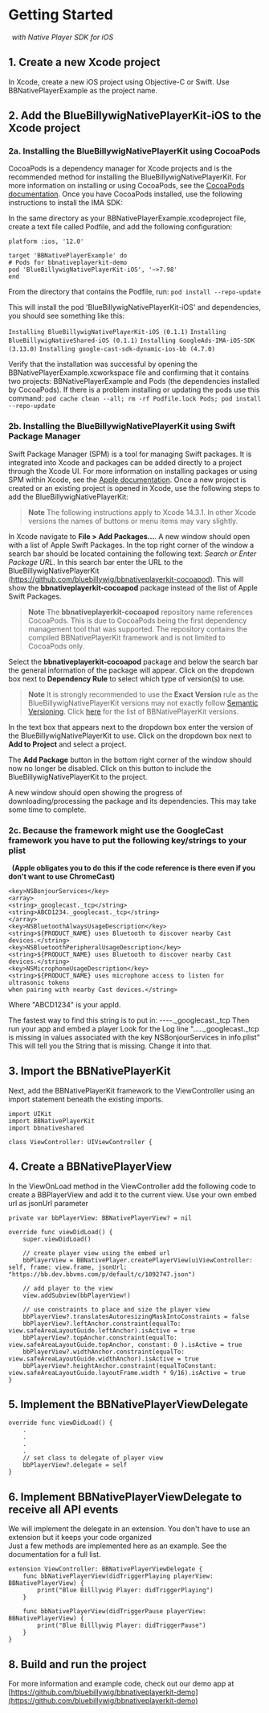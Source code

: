 
# Getting Started 

&ensp;*with Native Player SDK for iOS*

## 1. Create a new Xcode project

In Xcode, create a new iOS project using Objective-C or Swift. Use BBNativePlayerExample as the project name.  

## 2. Add the BlueBillywigNativePlayerKit-iOS to the Xcode project

### 2a. Installing the BlueBillywigNativePlayerKit using CocoaPods

CocoaPods is a dependency manager for Xcode projects and is the recommended method for installing the BlueBillywigNativePlayerKit. For more information on installing or using CocoaPods, see the [CocoaPods documentation](https://guides.cocoapods.org/). Once you have CocoaPods installed, use the following instructions to install the IMA SDK:  

In the same directory as your BBNativePlayerExample.xcodeproject file, create a text file called Podfile, and add the following configuration:  

    platform :ios, '12.0'

    target 'BBNativePlayerExample' do
    # Pods for bbnativeplayerkit-demo
    pod 'BlueBillywigNativePlayerKit-iOS', '~>7.98'
    end

From the directory that contains the Podfile, run:
`pod install --repo-update`

This will install the pod 'BlueBillywigNativePlayerKit-iOS' and dependencies, you should see something like this:

`Installing BlueBillywigNativePlayerKit-iOS (0.1.1)`
`Installing BlueBillywigNativeShared-iOS (0.1.1)`
`Installing GoogleAds-IMA-iOS-SDK (3.13.0)`
`Installing google-cast-sdk-dynamic-ios-bb (4.7.0)`

Verify that the installation was successful by opening the BBNativePlayerExample.xcworkspace file and confirming that it contains two projects: BBNativePlayerExample and Pods (the dependencies installed by CocoaPods).
If there is a problem installing or updating the pods use this command:
`pod cache clean --all; rm -rf Podfile.lock Pods; pod install --repo-update`  

### 2b. Installing the BlueBillywigNativePlayerKit using Swift Package Manager

Swift Package Manager (SPM) is a tool for managing Swift packages. It is integrated into Xcode and packages can be added directly to a project through the Xcode UI. For more information on installing packages or using SPM within Xcode, see the [Apple documentation](https://developer.apple.com/documentation/xcode/adding-package-dependencies-to-your-app). Once a new project is created or an existing project is opened in Xcode, use the following steps to add the BlueBillywigNativePlayerKit:

> **Note**
> The following instructions apply to Xcode 14.3.1. In other Xcode versions the names of buttons or menu items may vary slightly.

In Xcode navigate to **File > Add Packages...**. A new window should open with a list of Apple Swift Packages. In the top right corner of the window a search bar should be located containing the following text: _Search or Enter Package URL_. In this search bar enter the URL to the BlueBillywigNativePlayerKit (https://github.com/bluebillywig/bbnativeplayerkit-cocoapod). This will show the **bbnativeplayerkit-cocoapod** package instead of the list of Apple Swift Packages.

> **Note**
> The **bbnativeplayerkit-cocoapod** repository name references CocoaPods. This is due to CocoaPods being the first dependency management tool that was supported. The repository contains the compiled BBNativePlayerKit framework and is not limited to CocoaPods only.

Select the **bbnativeplayerkit-cocoapod** package and below the search bar the general information of the package will appear. Click on the dropdown box next to **Dependency Rule** to select which type of version(s) to use.

> **Note**
> It is strongly recommended to use the **Exact Version** rule as the BlueBillywigNativePlayerKit versions may not exactly follow [Semantic Versioning](https://semver.org/). Click [here](https://github.com/bluebillywig/bbnativeplayerkit-cocoapod/releases) for the list of BBNativePlayerKit versions.

In the text box that appears next to the dropdown box enter the version of the BlueBillywigNativePlayerKit to use. Click on the dropdown box next to **Add to Project** and select a project.

The **Add Package** button in the bottom right corner of the window should now no longer be disabled. Click on this button to include the BlueBillywigNativePlayerKit to the project.

A new window should open showing the progress of downloading/processing the package and its dependencies. This may take some time to complete.

### 2c. Because the framework might use the GoogleCast framework you have to put the following key/strings to your plist

&ensp;**(Apple obligates you to do this if the code reference is there even if you don't want to use ChromeCast)**

    <key>NSBonjourServices</key>
    <array>
    <string>_googlecast._tcp</string>
    <string>ABCD1234._googlecast._tcp</string>
    </array>
    <key>NSBluetoothAlwaysUsageDescription</key>
    <string>${PRODUCT_NAME} uses Bluetooth to discover nearby Cast devices.</string>
    <key>NSBluetoothPeripheralUsageDescription</key>
    <string>${PRODUCT_NAME} uses Bluetooth to discover nearby Cast devices.</string>    
    <key>NSMicrophoneUsageDescription</key>
    <string>${PRODUCT_NAME} uses microphone access to listen for ultrasonic tokens
    when pairing with nearby Cast devices.</string>

Where "ABCD1234" is your appId. 

The fastest way to find this string is to put in:
----._googlecast._tcp
Then run your app and embed a player
Look for the Log line "....._googlecast._tcp is missing in values associated with the key NSBonjourServices in info.plist"
This will tell you the String that is missing. Change it into that.

## 3. Import the BBNativePlayerKit

Next, add the BBNativePlayerKit framework to the ViewController using an import statement beneath the existing imports.  

    import UIKit
    import BBNativePlayerKit
    import bbnativeshared

    class ViewController: UIViewController {

## 4. Create a BBNativePlayerView

In the ViewOnLoad method in the ViewController add the following code to create a BBPlayerView and add it to the current view. Use your own embed url as jsonUrl parameter  

    private var bbPlayerView: BBNativePlayerView? = nil

    override func viewDidLoad() {
        super.viewDidLoad()
        
        // create player view using the embed url
        bbPlayerView = BBNativePlayer.createPlayerView(uiViewController: self, frame: view.frame, jsonUrl: "https://bb.dev.bbvms.com/p/default/c/1092747.json")
        
        // add player to the view
        view.addSubview(bbPlayerView!)

        // use constraints to place and size the player view
        bbPlayerView?.translatesAutoresizingMaskIntoConstraints = false
        bbPlayerView?.leftAnchor.constraint(equalTo: view.safeAreaLayoutGuide.leftAnchor).isActive = true
        bbPlayerView?.topAnchor.constraint(equalTo: view.safeAreaLayoutGuide.topAnchor, constant: 0 ).isActive = true
        bbPlayerView?.widthAnchor.constraint(equalTo: view.safeAreaLayoutGuide.widthAnchor).isActive = true
        bbPlayerView?.heightAnchor.constraint(equalToConstant: view.safeAreaLayoutGuide.layoutFrame.width * 9/16).isActive = true
    }

## 5. Implement the BBNativePlayerViewDelegate

    override func viewDidLoad() {
        .
        .
        .
        .
        // set class to delegate of player view
        bbPlayerView?.delegate = self
    }

## 6. Implement BBNativePlayerViewDelegate to receive all API events

We will implement the delegate in an extension. You don't have to use an extension but it keeps your code organized<br />Just a few methods are implemented here as an example. See the documentation for a full list.  

    extension ViewController: BBNativePlayerViewDelegate {    
        func bbNativePlayerView(didTriggerPlaying playerView: BBNativePlayerView) {
            print("Blue Billlywig Player: didTriggerPlaying")
        }
        
        func bbNativePlayerView(didTriggerPause playerView: BBNativePlayerView) {
            print("Blue Billlywig Player: didTriggerPause")
        }
    }

## 8. Build and run the project

For more information and example code, check out our demo app at [https://github.com/bluebillywig/bbnativeplayerkit-demo](https://github.com/bluebillywig/bbnativeplayerkit-demo)
